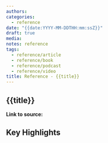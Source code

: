 ```yaml
---
authors:
categories:
  - reference
date: "{{date:YYYY-MM-DDTHH:mm:ssZ}}"
draft: true
media:
notes: reference
tags:
  - reference/article
  - reference/book
  - reference/podcast
  - reference/video
title: Reference - {{title}}
---
```


## {{title}}

**Link to source:**

## Key Highlights

<!-- Highlights of direct quotes, key points, or insights from the source content -->

